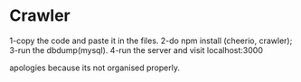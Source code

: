 # Crawler
1-copy the code and paste it in the files.
2-do npm install (cheerio, crawler);
3-run the dbdump(mysql).
4-run the server and visit localhost:3000

apologies because its not organised properly.


